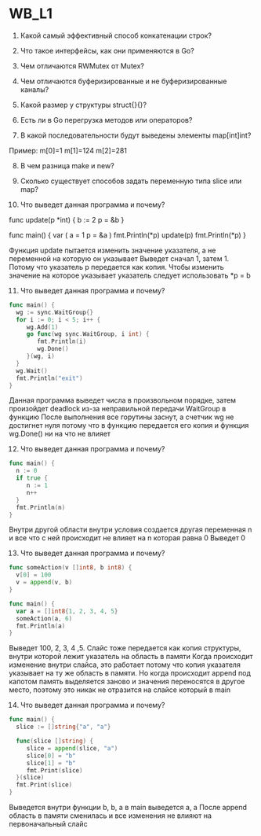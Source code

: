 # WB_L1


1. Какой самый эффективный способ конкатенации строк?


2. Что такое интерфейсы, как они применяются в Go?


3. Чем отличаются RWMutex от Mutex?


4. Чем отличаются буферизированные и не буферизированные каналы?


5. Какой размер у структуры struct{}{}?


6. Есть ли в Go перегрузка методов или операторов?


7. В какой последовательности будут выведены элементы map[int]int?

Пример:
m[0]=1
m[1]=124
m[2]=281


8. В чем разница make и new?


9. Сколько существует способов задать переменную типа slice или map?


10. Что выведет данная программа и почему?


func update(p *int) {
  b := 2
  p = &b
}

func main() {
  var (
     a = 1
     p = &a
  )
  fmt.Println(*p)
  update(p)
  fmt.Println(*p)
}

Функция update пытается изменить значение указателя, а не переменной на которую он указывает
Выведет сначал 1, затем 1. Потому что указатель p передается как копия. Чтобы изменить значение на которое указывает указатель
следует использовать *p = b

11. Что выведет данная программа и почему?

```go
func main() {
  wg := sync.WaitGroup{}
  for i := 0; i < 5; i++ {
     wg.Add(1)
     go func(wg sync.WaitGroup, i int) {
        fmt.Println(i)
        wg.Done()
     }(wg, i)
  }
  wg.Wait()
  fmt.Println("exit")
}
```

Данная программа выведет числа в произвольном порядке, затем произойдет deadlock из-за неправильной передачи WaitGroup в функцию
После выполнения все горутины заснут, а счетчик wg не достигнет нуля потому что в функцию передается его копия и функция wg.Done() ни на что не влияет

12. Что выведет данная программа и почему?

```go
func main() {
  n := 0
  if true {
     n := 1
     n++
  }
  fmt.Println(n)
}
```

Внутри другой области внутри условия создается другая переменная n и все что с ней происходит не влияет на n которая равна 0
Выведет 0

13. Что выведет данная программа и почему?

```go
func someAction(v []int8, b int8) {
  v[0] = 100
  v = append(v, b)
}

func main() {
  var a = []int8{1, 2, 3, 4, 5}
  someAction(a, 6)
  fmt.Println(a)
}
```


Выведет 100, 2, 3, 4 ,5. Слайс тоже передается как копия структуры, внутри которой лежит указатель на область в памяти
Когда происходит изменение внутри слайса, это работает потому что копия указателя указывает на ту же область в памяти.
Но когда происходит append под капотом память выделяется заново и значения переносятся в другое место, поэтому это никак
не отразится на слайсе который в main


14. Что выведет данная программа и почему?

```go
func main() {
  slice := []string{"a", "a"}

  func(slice []string) {
     slice = append(slice, "a")
     slice[0] = "b"
     slice[1] = "b"
     fmt.Print(slice)
  }(slice)
  fmt.Print(slice)
}
```


Выведется внутри функции b, b, a
в main выведется a, a
После append область в памяти сменилась и все изменения не влияют на первоначальный слайс


